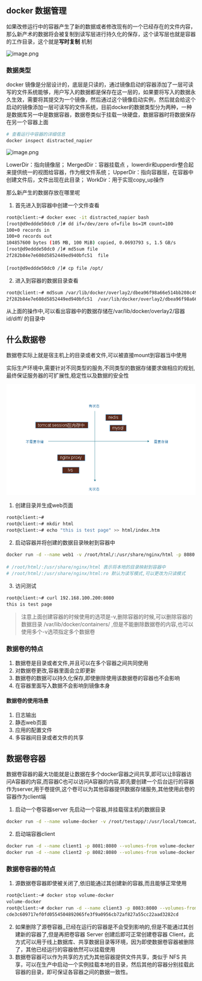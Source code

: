 ## docker 数据管理

如果改修运行中的容器产生了新的数据或者修改现有的一个已经存在的文件内容，那么新产术的数据将会被复制到读写层进行持久化的保存，这个读写层也就是容器的工作目录，这个就是**写时复制** 机制

![image.png](http://aishad.top/wordpress/wp-content/uploads/2020/07/94b87284fe6f752e3082594fb9384254.png) 

### 数据类型

docker 镜像是分层设计的，底层是只读的，通过镜像启动的容器添加了一层可读写的文件系统能够，用户写入的数据都是保存在这一层的，如果要将写入的数据永久生效，需要将其提交为一个镜像，然后通过这个镜像启动实例，然后就会给这个启动的镜像添加一层可读写的文件系统，目前docker的数据类型分为两种，一种是数据库另一中是数据容器，数据卷类似于挂载一块硬盘，数据容器时将数据保存在另一个容器上面

```bash
# 查看运行中容器的详细信息
docker inspect distracted_napier
```
![image.png](http://aishad.top/wordpress/wp-content/uploads/2020/07/4373ecd7a10741a5f9d5b47338001ebd.png) 

LowerDir：指向镜像层；
MergedDir：容器挂载点 ，lowerdir和upperdir整合起来提供统一的视图给容器，作为根文件系统；
UpperDir：指向容器层，在容器中创建文件后，文件出现在此目录；
WorkDir：用于实现copy_up操作


那么新产生的数据存放在哪里呢

1. 首先进入到容器中创建一个文件查看
```bash
root@client:~# docker exec -it distracted_napier bash
[root@d9eddde50dc0 /]# dd if=/dev/zero of=file bs=1M count=100
100+0 records in
100+0 records out
104857600 bytes (105 MB, 100 MiB) copied, 0.0693793 s, 1.5 GB/s
[root@d9eddde50dc0 /]# md5sum file 
2f282b84e7e608d5852449ed940bfc51  file

[root@d9eddde50dc0 /]# cp file /opt/ 
```

2. 进入到容器的数据目录查看
```bash
root@client:~# md5sum /var/lib/docker/overlay2/dbea96f98a66e514bb208c49d692f90f4390658dbc696d43aa8b71ab8a4b25a4/diff/file
2f282b84e7e608d5852449ed940bfc51  /var/lib/docker/overlay2/dbea96f98a66e514bb208c49d692f90f4390658dbc696d43aa8b71ab8a4b25a4/diff/file
```

从上面的操作中,可以看出容器中的数据存储在/var/lib/docker/overlay2/容器id/diff/ 的目录中

## 什么数据卷
数据卷实际上就是宿主机上的目录或者文件,可以被直接mount到容器当中使用

实际生产环境中,需要针对不同类型的服务,不同类型的数据存储要求做相应的规划,最终保证服务器的可扩展性,稳定性以及数据的安全性

![image.png](images/966fbe4afa420fc0faff476a38a20a7a.png) 

1. 创建目录并生成web页面
```bash
root@client:~# 
root@client:~# mkdir html
root@client:~# echo "this is test page" >> html/index.htm
```

2. 启动容器并将创建的数据目录映射到容器中
```bash
docker run -d --name web1 -v /root/html/:/usr/share/nginx/html -p 8080:80 weiying_nginx:v1 nginx

# /root/html/:/usr/share/nginx/html 表示将本地的目录映射到容器中
# /root/html/:/usr/share/nginx/html:ro 默认为读写模式,可以更改为只读模式
```

3. 访问测试
```bash
root@client:~# curl 192.168.100.200:8080
this is test page
```

> 注意上面创建容器的时候使用的选项是-v,删除容器的时候,可以删除容器的数据目录 /var/lib/docker/containers/ ,但是不能删除数据卷的内容,也可以使用多个-v选项指定多个数据卷

### 数据卷的特点
1. 数据卷是目录或者文件,并且可以在多个容器之间共同使用
2. 对数据卷更改,容器里面会立即更新
3. 数据卷的数据可以持久化保存,即使删除使用该数据卷的容器也不会影响
4. 在容器里面写入数据不会影响到镜像本身

#### 数据卷的使用场景

1. 日志输出
2. 静态web页面
3. 应用的配置文件
4. 多容器间目录或者文件的共享

## 数据卷容器
数据卷容器的最大功能就是让数据在多个docker容器之间共享,即可以让B容器访问A容器的内容,而容器C也可以访问A容器的内容,即先要创建一个后台运行的容器作为server,用于卷提供,这个卷可以为其他容器提供数据存储服务,其他使用此卷的容器作为client端

1. 启动一个卷容器server
先启动一个容器,并挂载宿主机的数据目录
```bash
docker run -d --name volume-docker -v /root/testapp/:/usr/local/tomcat/webapps/testapp:ro -p 8080:8080 tomcat
```

2. 启动端容器client
```bash
docker run -d --name client1 -p 8081:8080 --volumes-from volume-docker tomcat
docker run -d --name client2 -p 8082:8080 --volumes-from volume-docker tomcat
```

### 数据卷容器的特点
1. 源数据卷容器即使被关闭了,依旧能通过其创建新的容器,而且能够正常使用
```bash
root@client:~# docker stop volume-docker 
volume-docker
root@client:~# docker run -d --name client3 -p 8083:8080 --volumes-from volume-docker tomcat
cde3c609717ef0fd0554504892065fe3f9a0956cb72af827a55cc22aad3282cd

```

2. 如果删除了源卷容器,,已经在运行的容器是不会受到影响的,但是不能通过其创建新的容器了,但是再把卷容器 Server 创建后即可正常创建卷容器 Client，此方式可以用于线上数据库、共享数据目录等环境，因为即使数据卷容器被删除了，其他已经运行的容器依然可以挂载使用
3. 数据卷容器可以作为共享的方式为其他容器提供文件共享，类似于 NFS 共享，可以在生产中启动一个实例挂载本地的目录，然后其他的容器分别挂载此容器的目录，即可保证各容器之间的数据一致性。